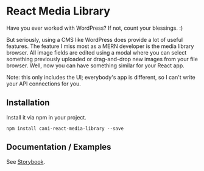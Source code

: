 # React Media Library

Have you ever worked with WordPress? If not, count your blessings. :)

But seriously, using a CMS like WordPress does provide a lot of useful features. 
The feature I miss most as a MERN developer is the media library browser.
All image fields are edited using a modal where you can select something previously uploaded or drag-and-drop new images
from your file browser.
Well, now you can have something similar for your React app.

Note: this only includes the UI; everybody's app is different, so I can't write your API connections for you.

## Installation

Install it via npm in your project.

```
npm install cani-react-media-library --save
```

## Documentation / Examples

See [Storybook](https://richard1320.github.io/React-Media-Library/).
